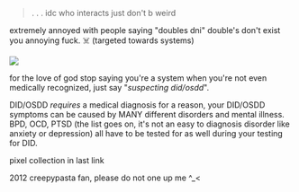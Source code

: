 > . . . idc who interacts just don't b weird
>
> 
extremely annoyed with people saying "doubles dni" double's don't exist you annoying fuck. ☠️ (targeted towards systems)


 ![](https://64.media.tumblr.com/b847b6b198dfe04517533363c842b6af/eccd2e057b1ed36d-69/s400x600/8a162fa6539b6ccb30e31b9bb6a8ae9d3375d2bb.gifv)

for the love of god stop saying you're a system when you're not even medically recognized, just say "*suspecting did/osdd*".

DID/OSDD *requires* a medical diagnosis for a reason, your DID/OSDD symptoms can be caused by MANY different disorders and mental illness. BPD, OCD, PTSD (the list goes on, it's not an easy to diagnosis disorder like anxiety or depression) all have to  be tested for as well during your testing for DID.


pixel collection in last link

2012 creepypasta fan, please do not one up me ^_<
